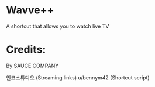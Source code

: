 # Wavve++
A shortcut that allows you to watch live TV

# Credits:
By SAUCE COMPANY

인코스튜디오 (Streaming links)
u/bennym42 (Shortcut script)
